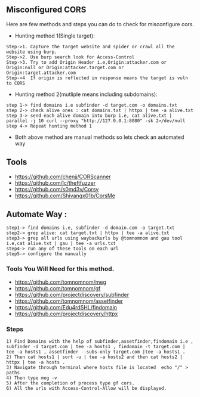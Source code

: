 ## Misconfigured CORS

Here are few methods and steps you can do to check for misconfigure cors.

* Hunting method 1(Single target):
```
Step->1. Capture the target website and spider or crawl all the website using burp.
Step->2. Use burp search look for Access-Control
Step->3. Try to add Origin Header i.e,Origin:attacker.com or Origin:null or Origin:attacker.target.com or Origin:target.attacker.com
Step->4  If origin is reflected in response means the target is vuln to CORS
```

* Hunting method 2(mutliple means including subdomains):
```
step 1-> find domains i.e subfinder -d target.com -o domains.txt
step 2-> check alive ones : cat domains.txt | httpx | tee -a alive.txt
step 3-> send each alive domain into burp i.e, cat alive.txt | parallel -j 10 curl --proxy "http://127.0.0.1:8080" -sk 2>/dev/null
step 4-> Repeat hunting method 1
```

* Both above method are manual methods so lets check an automated way

## Tools

* https://github.com/chenjj/CORScanner
* https://github.com/lc/theftfuzzer
* https://github.com/s0md3v/Corsy
* https://github.com/Shivangx01b/CorsMe

## Automate Way :

```
step1-> find domains i.e, subfinder -d domain.com -o target.txt
step2-> grep alive: cat target.txt | httpx | tee -a alive.txt
step3-> grep all urls using waybackurls by @tomnomnom and gau tool i.e,cat alive.txt | gau | tee -a urls.txt
step4-> run any of these tools on each url 
step5-> configure the manually
```

### Tools You Will Need for this method.

* https://github.com/tomnomnom/meg
* https://github.com/tomnomnom/gf
* https://github.com/projectdiscovery/subfinder
* https://github.com/tomnomnom/assetfinder
* https://github.com/Edu4rdSHL/findomain
* https://github.com/projectdiscovery/httpx


### Steps

```
1) Find Domains with the help of subfinder,assetfinder,findomain i.e , subfinder -d target.com | tee -a hosts1 , findomain -t target.com | tee -a hosts1 , assetfinder --subs-only target.com |tee -a hosts1 .
2) Then cat hosts1 | sort -u | tee -a hosts2 and then cat hosts2 | httpx | tee -a hosts .
3) Navigate through terminal where hosts file is located  echo "/" > paths
4) Then type meg -v
5) After the completion of process type gf cors.
6) All the urls with Access-Control-Allow will be displayed.  
```
